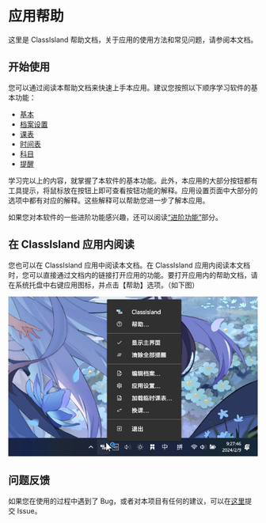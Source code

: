 # 应用帮助

这里是 ClassIsland 帮助文档，关于应用的使用方法和常见问题，请参阅本文档。

## 开始使用

您可以通过阅读本帮助文档来快速上手本应用。建议您按照以下顺序学习软件的基本功能：

- [基本](Basic.md)
- [档案设置](ProfileSettingsPage.md)
- [课表](ClassPlan.md)
- [时间表](TimeLayout.md)
- [科目](Subject.md)
- [提醒](Notifications.md)

学习完以上的内容，就掌握了本软件的基本功能。此外，本应用的大部分按钮都有工具提示，将鼠标放在按钮上即可查看按钮功能的解释。应用设置页面中大部分的选项中都有对应的解释。这些解释可以帮助您进一步了解本应用。

如果您对本软件的一些进阶功能感兴趣，还可以阅读[“进阶功能”](Advanced.md)部分。

## 在 ClassIsland 应用内阅读

您也可以在 ClassIsland 应用中阅读本文档。在 ClassIsland 应用内阅读本文档时，您可以直接通过文档内的链接打开应用的功能。要打开应用内的帮助文档，请在系统托盘中右键应用图标，并点击【帮助】选项。（如下图）

![ResourceImage](Images/img1.png)

## 问题反馈

如果您在使用的过程中遇到了 Bug，或者对本项目有任何的建议，可以在[这里](https://github.com/HelloWRC/ClassIsland/issues)提交 Issue。
